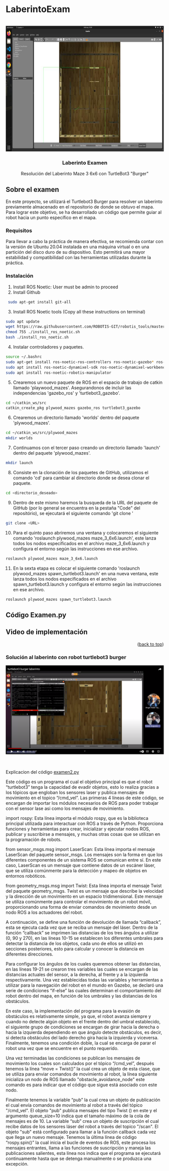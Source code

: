 # LaberintoExam
 
<div id="top"></div>
<br />
<div align="center">
  <a href="[github.com/JosueLara22/PicknPlace-for-Open_Manipulator](https://github.com/AldoCG25/LaberintoExam.git)">
    <img src="https://github.com/AldoCG25/LaberintoExam/blob/main/6a26de0f-de71-4a06-a354-4c7c5ff3df2d.jpg" alt="Logo" width="700" height="400">
  </a>

<h3 align="center">Laberinto Examen</h3>

  <p align="center">
    Resolución del Laberinto Maze 3 6x6 con TurtleBot3 "Burger"
  </p>
</div>



## Sobre el examen
En este proyecto, se utilizará el Turtlebot3 Burger para resolver un laberinto previamente almacenado en el repositorio de donde se obtuvo el mapa. Para lograr este objetivo, se ha desarrollado un código que permite guiar al robot hacia un punto específico en el mapa.

### Requisitos
Para llevar a cabo la práctica de manera efectiva, se recomienda contar con la versión de Ubuntu 20.04 instalada en una máquina virtual o en una partición del disco duro de su dispositivo. Esto permitirá una mayor estabilidad y compatibilidad con las herramientas utilizadas durante la práctica.
### Instalación
1. Install ROS Noetic: User must be admin to proceed
2. Install Github
```sh 
 sudo apt-get install git-all
```
3. Install ROS Noetic tools (Copy all these instructions on terminal)
```sh 
sudo apt update 
wget https://raw.githubusercontent.com/ROBOTIS-GIT/robotis_tools/master/install_ros_noetic.sh
chmod 755 ./install_ros_noetic.sh
bash ./install_ros_noetic.sh
```  
4. Instalar controladores y paquetes.
```sh
source ~/.bashrc	 
sudo apt-get install ros-noetic-ros-controllers ros-noetic-gazebo* ros-noetic-moveit* ros-noetic-industrial-core	 
sudo apt install ros-noetic-dynamixel-sdk ros-noetic-dynamixel-workbench*
sudo apt install ros-noetic-robotis-manipulator
```
5. Crearemos un nuevo paquete de ROS en el espacio de trabajo de catkin llamado 'playwood_mazes'. Asegurandonos de incluir las independencias 'gazebo_ros' y 'turtlebot3_gazebo'.
```sh
cd ~/catkin_ws/src
catkin_create_pkg plywood_mazes gazebo_ros turtlebot3_gazebo
```
6. Crearemos un directorio llamado 'worlds' dentro del paquete 'plywood_mazes'.
```sh
cd ~/catkin_ws/src/plywood_mazes
mkdir worlds
```
7. Continuamos con el tercer paso creando un directorio llamado 'launch' dentro del paquete 'plywood_mazes'.
```sh
mkdir launch
```
8. Consiste en la clonación de los paquetes de GitHub, utilizamos el comando 'cd' para cambiar al directorio donde se desea clonar el paquete.
```sh
cd <directorio_deseado>
```
9. Dentro de este mismo haremos la busqueda de la URL del paquete de GitHub (por lo general se encuentra en la pestaña "Code" del repositório), se ejecutará el siguiente comando 'git clone <URL>'
```sh
git clone <URL>
```
 10. Para el quinto paso abriremos una ventana y colocaremos el siguiente comando 'roslaunch plywood_mazes maze_3_6x6.launch', este lanza todos los nodos especificados en el archivo maze_3_6x6.launch y configura el entorno según las instrucciones en ese archivo.
```sh
roslaunch plywood_mazes maze_3_6x6.launch
```
 11. En la sexta etapa es colocar el siguiente comando 'roslaunch plywood_mazes spawn_turtlebot3.launch' en una nueva ventana, este lanza todos los nodos especificados en el archivo spawn_turtlebot3.launch y configura el entorno según las instrucciones en ese archivo.
 ```sh
roslaunch plywood_mazes spawn_turtlebot3.launch
```

## Código Examen.py


## Video de implementación

<p align="right">(<a href="#top">back to top</a>)</p>

<h3 align="left">Solución al laberinto con robot turtlebot3 burger</h3>

<div align="center">
  
[![Alt text](https://github.com/AldoCG25/LaberintoExam/blob/main/image.png)](https://youtu.be/EeLlrUJnqTU)
  
</div>
<br />

Explicacion del código 
<a href="https://github.com/AldoCG25/LaberintoExam/blob/main/examen2.py">
examen2.py
  </a>

Este código es un programa el cual el objetivo principal es que el robot “turtlebot3” tenga la capacidad de evadir objetos, esto lo realiza gracias a los tópicos que engloban los sensores laser y publica mensajes de movimiento en el topico “/cmd_vel”. Las primeras 4 líneas de este código, se encargan de importar los módulos necesarios de ROS para poder trabajar con el sensor lase asi como los mensajes de movimiento. 
 
import rospy: Esta línea importa el módulo rospy, que es la biblioteca principal utilizada para interactuar con ROS a través de Python. Proporciona funciones y herramientas para crear, inicializar y ejecutar nodos ROS, publicar y suscribirse a mensajes, y muchas otras cosas que se utilizan en la programación de robots.
 
from sensor_msgs.msg import LaserScan: Esta línea importa el mensaje LaserScan del paquete sensor_msgs. Los mensajes son la forma en que los diferentes componentes de un sistema ROS se comunican entre sí. En este caso, LaserScan es un mensaje que contiene datos de un escáner láser, que se utiliza comúnmente para la detección y mapeo de objetos en entornos robóticos.
 
from geometry_msgs.msg import Twist: Esta línea importa el mensaje Twist del paquete geometry_msgs. Twist es un mensaje que describe la velocidad y la dirección de un movimiento en un espacio tridimensional. Este mensaje se utiliza comúnmente para controlar el movimiento de un robot móvil, proporcionando una forma de enviar comandos de movimiento desde un nodo ROS a los actuadores del robot.
 
A continuación, se define una función de devolución de llamada “callback”, esta se ejecuta cada vez que se reciba un mensaje del láser. Dentro de la función “callback” se imprimen las distancias de los tres ángulos a utilizar (0, 90 y 270), en las líneas 10-15 se establecen los diferentes umbrales para detectar la distancia de los objetos, cada uno de ellos se utilizó en secciones posteriores, esto para calcular y conocer la distancia en diferentes direcciones.
 
Para configurar los ángulos de los cuales queremos obtener las distancias, en las líneas 19-21 se crearon tres variables las cuales se encargan de las distancias actuales del sensor, a la derecha, al frente y a la izquierda respectivamente. Una vez establecidas todas las variables y herramientas a utilizar para la navegación del robot en el mundo en Gazebo, se declaró una serie de condiciones “if-else” las cuales determinan el comportamiento del robot dentro del mapa, en función de los umbrales y las distancias de los obstáculos. 
 
En este caso, la implementación del programa para la evasión de obstáculos es relativamente simple, ya que, el robot avanza siempre y cuando no detecte algún objeto en el frente dentro del umbral establecido, el siguiente grupo de condiciones se encargan de girar hacia la derecha o hacia la izquierda dependiendo en que ángulo detecte obstáculos, es decir, si detecta obstáculos del lado derecho gira hacia la izquierda y viceversa. Finalmente, tenemos una condición doble, la cual se encarga de parar el robot una vez que se encuentre en el punto requerido.
 
Una vez terminadas las condiciones se publican los mensajes de movimiento los cuales son calculados por el tópico “/cmd_vel”, después tenemos la línea “move = Twist()” la cual crea un objeto de esta clase, que se utiliza para enviar comandos de movimiento al robot, la línea siguiente inicializa un nodo de ROS llamado "obstacle_avoidance_node" este comando es para indicar que el código que sigue está asociado con este nodo.
 
Finalmente tenemos la variable “pub” la cual crea un objeto de publicación el cual envía comandos de movimiento al robot a través del tópico "/cmd_vel". El objeto "pub" publica mensajes del tipo Twist () en este y el argumento queue_size=10 indica que el tamaño máximo de la cola de mensajes es de 10. La variable “sub” crea un objeto de suscripción el cual recibe datos de los sensores láser del robot a través del topico "/scan". El objeto "sub" está configurado para llamar a la función callback cada vez que llega un nuevo mensaje. Tenemos la última línea de código “rospy.spin()” la cual inicia el bucle de eventos de ROS, este procesa los mensajes entrantes, llama a las funciones de suscripción y maneja las publicaciones salientes, esta línea nos indica que el programa se ejecutará continuamente hasta que se detenga manualmente o se produzca una excepción.




  

